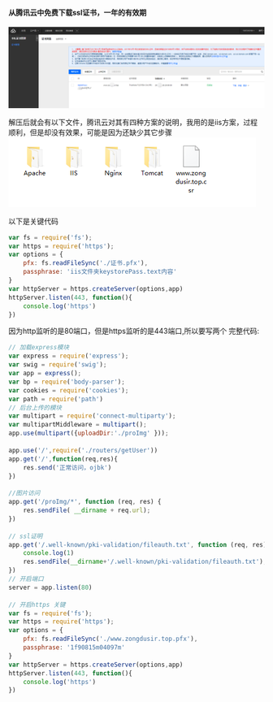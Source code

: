 #### 从腾讯云中免费下载ssl证书，一年的有效期

![](./QQ截图20180828211949.png)

解压后就会有以下文件，腾讯云对其有四种方案的说明，我用的是iis方案，过程顺利，但是却没有效果，可能是因为还缺少其它步骤
![](./QQ截图20180828212348.png)

以下是关键代码
```js
var fs = require('fs');
var https = require('https');
var options = {
	pfx: fs.readFileSync('./证书.pfx'),
	passphrase: 'iis文件夹keystorePass.text内容'
}
var httpServer = https.createServer(options,app)
httpServer.listen(443, function(){
	console.log('https')
})
```

因为http监听的是80端口，但是https监听的是443端口,所以要写两个
完整代码:
```js
// 加载express模块
var express = require('express');
var swig = require('swig');
var app = express();
var bp = require('body-parser');
var cookies = require('cookies');
var path = require('path')
// 后台上传的模块
var multipart = require('connect-multiparty');
var multipartMiddleware = multipart();
app.use(multipart({uploadDir:'./proImg' }));

app.use('/',require('./routers/getUser'))
app.get('/',function(req,res){
	res.send('正常访问，ojbk')
})

//图片访问
app.get('/proImg/*', function (req, res) {
    res.sendFile( __dirname + req.url);
})

// ssl证明
app.get('/.well-known/pki-validation/fileauth.txt', function (req, res) {
	console.log(1)
    res.sendFile(__dirname+'/.well-known/pki-validation/fileauth.txt');
})
// 开启端口
server = app.listen(80)

// 开启https 关键
var fs = require('fs');
var https = require('https');
var options = {
	pfx: fs.readFileSync('./www.zongdusir.top.pfx'),
	passphrase: '1f90815m04097m'
}
var httpServer = https.createServer(options,app)
httpServer.listen(443, function(){
	console.log('https')
})
```